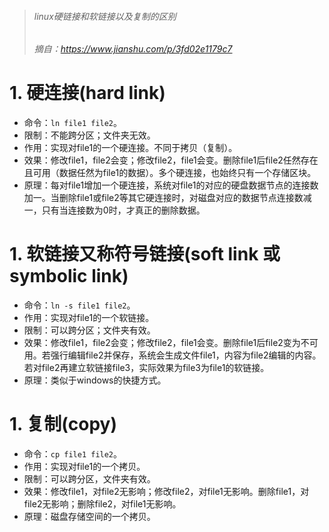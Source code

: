 > ###### linux硬链接和软链接以及复制的区别
> ###### 摘自：https://www.jianshu.com/p/3fd02e1179c7

# 1. 硬连接(hard link)
* 命令：`ln file1 file2`。
* 限制：不能跨分区；文件夹无效。
* 作用：实现对file1的一个硬连接。不同于拷贝（复制）。
* 效果：修改file1，file2会变；修改file2，file1会变。删除file1后file2任然存在且可用（数据任然为file1的数据）。多个硬连接，也始终只有一个存储区块。
* 原理：每对file1增加一个硬连接，系统对file1的对应的硬盘数据节点的连接数加一。当删除file1或file2等其它硬连接时，对磁盘对应的数据节点连接数减一，只有当连接数为0时，才真正的删除数据。

# 1. 软链接又称符号链接(soft link 或 symbolic link)
* 命令：`ln -s file1 file2`。
* 作用：实现对file1的一个软链接。
* 限制：可以跨分区；文件夹有效。
* 效果：修改file1，file2会变；修改file2，file1会变。删除file1后file2变为不可用。若强行编辑file2并保存，系统会生成文件file1，内容为file2编辑的内容。若对file2再建立软链接file3，实际效果为file3为file1的软链接。
* 原理：类似于windows的快捷方式。

# 1. 复制(copy)
* 命令：`cp file1 file2`。
* 作用：实现对file1的一个拷贝。
* 限制：可以跨分区，文件夹有效。
* 效果：修改file1，对file2无影响；修改file2，对file1无影响。删除file1，对file2无影响；删除file2，对file1无影响。
* 原理：磁盘存储空间的一个拷贝。
